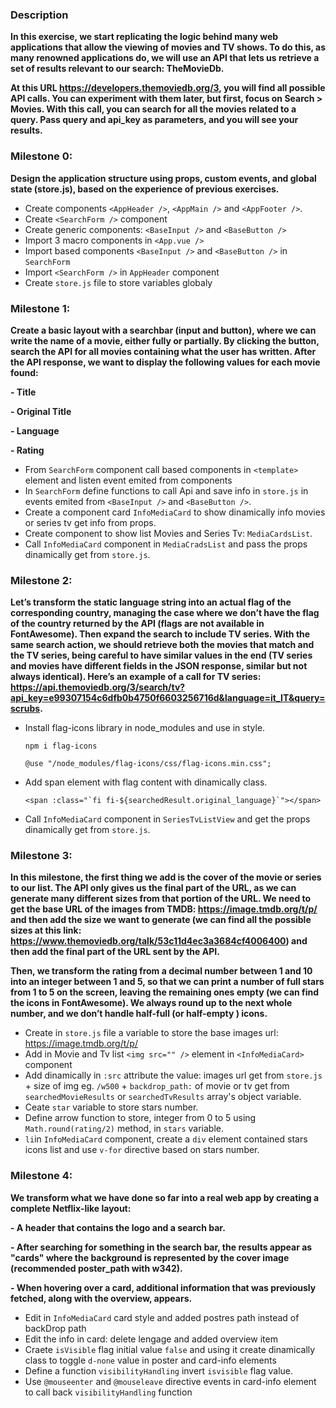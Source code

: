 ### Description
**In this exercise, we start replicating the logic behind many web applications that allow the viewing of movies and TV shows.
To do this, as many renowned applications do, we will use an API that lets us retrieve a set of results relevant to our search: TheMovieDb.**

**At this URL https://developers.themoviedb.org/3, you will find all possible API calls.
You can experiment with them later, but first, focus on Search > Movies.
With this call, you can search for all the movies related to a query. Pass query and api_key as parameters, and you will see your results.**

### Milestone 0:
**Design the application structure using props, custom events, and global state (store.js), based on the experience of previous exercises.**
- Create components `<AppHeader />`, `<AppMain />`  and `<AppFooter />`.
- Create `<SearchForm />` component
- Create generic components: `<BaseInput />` and `<BaseButton />`
- Import 3 macro components in `<App.vue />`
- Import based components `<BaseInput />` and `<BaseButton />` in `SearchForm`
- Import `<SearchForm />` in `AppHeader` component
- Create `store.js` file to store variables globaly

### Milestone 1:
**Create a basic layout with a searchbar (input and button), where we can write the name of a movie, either fully or partially.
By clicking the button, search the API for all movies containing what the user has written.
After the API response, we want to display the following values for each movie found:**

**- Title**

**- Original Title**

**- Language**

**- Rating**

- From `SearchForm` component call based components in `<template>` element and listen event emited from components
- In `SearchForm` define functions to call Api and save info in `store.js` in events emited from `<BaseInput />` and `<BaseButton />`.
- Create a component card `InfoMediaCard` to show dinamically info movies or series tv get info from props.
- Create component to show list Movies and Series Tv: `MediaCardsList`.
- Call `InfoMediaCard` component in `MediaCradsList` and pass the props dinamically get from `store.js`.

### Milestone 2:
**Let’s transform the static language string into an actual flag of the corresponding country, managing the case where we don’t have the flag of the country returned by the API (flags are not available in FontAwesome).
Then expand the search to include TV series. With the same search action, we should retrieve both the movies that match and the TV series, being careful to have similar values in the end (TV series and movies have different fields in the JSON response, similar but not always identical).
Here’s an example of a call for TV series:
https://api.themoviedb.org/3/search/tv?api_key=e99307154c6dfb0b4750f6603256716d&language=it_IT&query=scrubs.**

- Install flag-icons library in node_modules and use in style.

    `npm i flag-icons`

    `@use "/node_modules/flag-icons/css/flag-icons.min.css";`

- Add span element with flag content with dinamically class.

    ``` <span :class="`fi fi-${searchedResult.original_language}`"></span> ```

- Call `InfoMediaCard` component in `SeriesTvListView` and get the props dinamically get from `store.js`.



### Milestone 3: 
**In this milestone, the first thing we add is the cover of the movie or series to our list. The API only gives us the final part of the URL, as we can generate many different sizes from that portion of the URL. We need to get the base URL of the images from TMDB:
https://image.tmdb.org/t/p/ and then add the size we want to generate (we can find all the possible sizes at this link:
https://www.themoviedb.org/talk/53c11d4ec3a3684cf4006400) and then add the final part of the URL sent by the API.**

**Then, we transform the rating from a decimal number between 1 and 10 into an integer between 1 and 5, so that we can print a number of full stars from 1 to 5 on the screen, leaving the remaining ones empty (we can find the icons in FontAwesome).
We always round up to the next whole number, and we don’t handle half-full (or half-empty
) icons.**

- Create in `store.js` file a variable to store the base images url: https://image.tmdb.org/t/p/
- Add in Movie and Tv list `<img src="" />` element in `<InfoMediaCard>` component
- Add dinamically in `:src` attribute the value: images url get from `store.js` + size of img eg. `/w500` + `backdrop_path:` of movie or tv get from `searchedMovieResults` or `searchedTvResults` array's object variable.
- Ceate `star` variable to store stars number.
- Define arrow function to store, integer from 0 to 5 using `Math.round(rating/2)` method, in `stars` variable.
- `li`in `InfoMediaCard` component, create a `div` element contained stars icons list and use `v-for` directive based on stars number.

### Milestone 4: 
**We transform what we have done so far into a real web app by creating a complete Netflix-like layout:**

**- A header that contains the logo and a search bar.**

**- After searching for something in the search bar, the results appear as "cards" where the background is represented by the cover image (recommended poster_path with w342).**

**- When hovering over a card, additional information that was previously fetched, along with the overview, appears.**

- Edit in `InfoMediaCard` card style and added postres path instead of backDrop path
- Edit the info in card: delete lengage and added overview item
- Craete `isVisible` flag initial value `false` and using it create dinamically class to toggle `d-none` value in poster and card-info elements
- Define a function `visibilityHandling` invert `isvisible` flag value.
- Use `@mouseenter` and `@mouseleave` directive events in card-info element to call back `visibilityHandling` function

